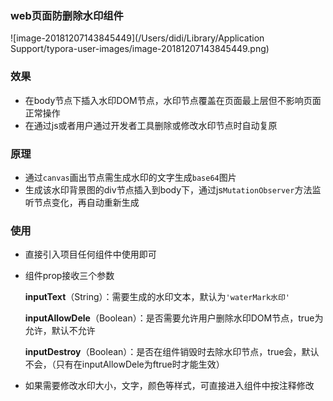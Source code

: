 ### web页面防删除水印组件

![image-20181207143845449](/Users/didi/Library/Application Support/typora-user-images/image-20181207143845449.png)

### 效果

- 在body节点下插入水印DOM节点，水印节点覆盖在页面最上层但不影响页面正常操作
- 在通过js或者用户通过开发者工具删除或修改水印节点时自动复原

### 原理

- 通过`canvas`画出节点需生成水印的文字生成`base64`图片
- 生成该水印背景图的div节点插入到body下，通过js`MutationObserver`方法监听节点变化，再自动重新生成

### 使用

- 直接引入项目任何组件中使用即可

- 组件prop接收三个参数

  **inputText**（String）：需要生成的水印文本，默认为`'waterMark水印'`

  **inputAllowDele**（Boolean）：是否需要允许用户删除水印DOM节点，true为允许，默认不允许

  **inputDestroy**（Boolean）：是否在组件销毁时去除水印节点，true会，默认不会，（只有在inputAllowDele为ftrue时才能生效）

- 如果需要修改水印大小，文字，颜色等样式，可直接进入组件中按注释修改